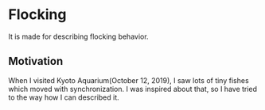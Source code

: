 # Flocking
It is made for describing flocking behavior.

Motivation
-------------
When I visited Kyoto Aquarium(October 12, 2019), I saw lots of tiny fishes which moved with synchronization. I was inspired about that, so I have tried to the way how I can described it.

